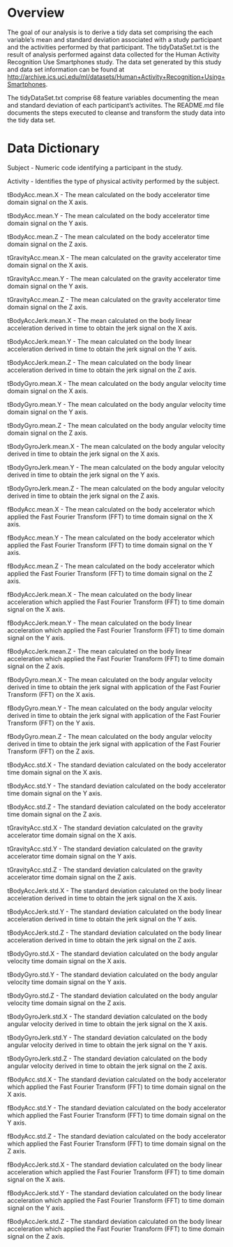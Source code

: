 # Overview

The goal of our analysis is to derive a tidy data set comprising the each variable’s mean and standard deviation associated with a study participant and the activities performed by that participant.   The tidyDataSet.txt is the result of analysis performed against data collected for the Human Activity Recognition Use Smartphones study.  The data set generated by this study and data set information can be found at http://archive.ics.uci.edu/ml/datasets/Human+Activity+Recognition+Using+Smartphones.   

The tidyDataSet.txt comprise 68 feature variables documenting the mean and standard deviation of each participant’s activiites.  The README.md file documents the steps executed to cleanse and transform the study data into the tidy data set.  

# Data Dictionary

Subject - Numeric code identifying a participant in the study.

Activity - Identifies the type of physical activity performed by the subject.

tBodyAcc.mean.X - The mean calculated on the body accelerator time domain signal on the X axis.

tBodyAcc.mean.Y - The mean calculated on the body accelerator time domain signal on the Y axis.

tBodyAcc.mean.Z - The mean calculated on the body accelerator time domain signal on the Z axis.

tGravityAcc.mean.X - The mean calculated on the gravity accelerator time domain signal on the X axis.

tGravityAcc.mean.Y - The mean calculated on the gravity accelerator time domain signal on the Y axis.

tGravityAcc.mean.Z - The mean calculated on the gravity accelerator time domain signal on the Z axis.

tBodyAccJerk.mean.X - The mean calculated on the body linear acceleration derived in time to obtain the jerk signal on the X axis.

tBodyAccJerk.mean.Y - The mean calculated on the body linear acceleration derived in time to obtain the jerk signal on the Y axis.

tBodyAccJerk.mean.Z - The mean calculated on the body linear acceleration derived in time to obtain the jerk signal on the Z axis.

tBodyGyro.mean.X - The mean calculated on the body angular velocity time domain signal on the X axis.

tBodyGyro.mean.Y  - The mean calculated on the body angular velocity time domain signal on the Y axis.

tBodyGyro.mean.Z - The mean calculated on the body angular velocity time domain signal on the Z axis.

tBodyGyroJerk.mean.X - The mean calculated on the body angular velocity derived in time to obtain the jerk signal on the X axis.

tBodyGyroJerk.mean.Y - The mean calculated on the body angular velocity derived in time to obtain the jerk signal on the Y axis.

tBodyGyroJerk.mean.Z - The mean calculated on the body angular velocity derived in time to obtain the jerk signal on the Z axis.

fBodyAcc.mean.X - The mean calculated on the body accelerator which applied the Fast Fourier Transform (FFT) to time domain signal on the X axis.

fBodyAcc.mean.Y - The mean calculated on the body accelerator which applied the Fast Fourier Transform (FFT) to time domain signal on the Y axis.

fBodyAcc.mean.Z - The mean calculated on the body accelerator which applied the Fast Fourier Transform (FFT) to time domain signal on the Z axis.

fBodyAccJerk.mean.X - The mean calculated on the body linear acceleration which applied the Fast Fourier Transform (FFT) to time domain signal on the X axis.

fBodyAccJerk.mean.Y - The mean calculated on the body linear acceleration which applied the Fast Fourier Transform (FFT) to time domain signal on the Y axis.

fBodyAccJerk.mean.Z - The mean calculated on the body linear acceleration which applied the Fast Fourier Transform (FFT) to time domain signal on the Z axis.

fBodyGyro.mean.X - The mean calculated on the body angular velocity derived in time to obtain the jerk signal with application of the Fast Fourier Transform (FFT)  on the X axis.

fBodyGyro.mean.Y - The mean calculated on the body angular velocity derived in time to obtain the jerk signal with application of the Fast Fourier Transform (FFT)  on the Y axis.

fBodyGyro.mean.Z - The mean calculated on the body angular velocity derived in time to obtain the jerk signal with application of the Fast Fourier Transform (FFT)  on the Z axis.

tBodyAcc.std.X - The standard deviation calculated on the body accelerator time domain signal on the X axis.

tBodyAcc.std.Y - The standard deviation calculated on the body accelerator time domain signal on the Y axis.

tBodyAcc.std.Z - The standard deviation calculated on the body accelerator time domain signal on the Z axis.

tGravityAcc.std.X - The standard deviation calculated on the gravity accelerator time domain signal on the X axis.

tGravityAcc.std.Y - The standard deviation calculated on the gravity accelerator time domain signal on the Y axis.

tGravityAcc.std.Z - The standard deviation calculated on the gravity accelerator time domain signal on the Z axis.

tBodyAccJerk.std.X - The standard deviation calculated on the body linear acceleration derived in time to obtain the jerk signal on the X axis.

tBodyAccJerk.std.Y - The standard deviation calculated on the body linear acceleration derived in time to obtain the jerk signal on the Y axis.

tBodyAccJerk.std.Z - The standard deviation calculated on the body linear acceleration derived in time to obtain the jerk signal on the Z axis.

tBodyGyro.std.X - The standard deviation calculated on the body angular velocity time domain signal on the X axis.

tBodyGyro.std.Y - The standard deviation calculated on the body angular velocity time domain signal on the Y axis.

tBodyGyro.std.Z - The standard deviation calculated on the body angular velocity time domain signal on the Z axis.

tBodyGyroJerk.std.X - The standard deviation calculated on the body angular velocity derived in time to obtain the jerk signal on the X axis.

tBodyGyroJerk.std.Y - The standard deviation calculated on the body angular velocity derived in time to obtain the jerk signal on the Y axis.

tBodyGyroJerk.std.Z - The standard deviation calculated on the body angular velocity derived in time to obtain the jerk signal on the Z axis.

fBodyAcc.std.X - The standard deviation calculated on the body accelerator which applied the Fast Fourier Transform (FFT) to time domain signal on the X axis.

fBodyAcc.std.Y - The standard deviation calculated on the body accelerator which applied the Fast Fourier Transform (FFT) to time domain signal on the Y axis.

fBodyAcc.std.Z - The standard deviation calculated on the body accelerator which applied the Fast Fourier Transform (FFT) to time domain signal on the Z axis.

fBodyAccJerk.std.X - The standard deviation calculated on the body linear acceleration which applied the Fast Fourier Transform (FFT) to time domain signal on the X axis.

fBodyAccJerk.std.Y - The standard deviation calculated on the body linear acceleration which applied the Fast Fourier Transform (FFT) to time domain signal on the Y axis.

fBodyAccJerk.std.Z - The standard deviation calculated on the body linear acceleration which applied the Fast Fourier Transform (FFT) to time domain signal on the Z axis.
